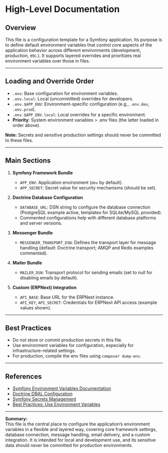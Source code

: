 # High-Level Documentation

## Overview

This file is a configuration template for a Symfony application. Its purpose is to define default environment variables that control core aspects of the application behavior across different environments (development, production, etc.). It supports layered overrides and prioritizes real environment variables over those in files.

---

## Loading and Override Order

- `.env`: Base configuration for environment variables.
- `.env.local`: Local (uncommitted) overrides for developers.
- `.env.$APP_ENV`: Environment-specific configuration (e.g., `.env.dev`, `.env.prod`).
- `.env.$APP_ENV.local`: Local overrides for a specific environment.
- **Priority**: System environment variables > .env files (the latter loaded in order above).

**Note:** Secrets and sensitive production settings should never be committed to these files.

---

## Main Sections

1. **Symfony Framework Bundle**
   - `APP_ENV`: Application environment (`dev` by default).
   - `APP_SECRET`: Secret value for security mechanisms (should be set).

2. **Doctrine Database Configuration**
   - `DATABASE_URL`: DSN string to configure the database connection (PostgreSQL example active, templates for SQLite/MySQL provided).
   - Commented configurations help with different database platforms and server versions.

3. **Messenger Bundle**
   - `MESSENGER_TRANSPORT_DSN`: Defines the transport layer for message handling (default: Doctrine transport; AMQP and Redis examples commented).

4. **Mailer Bundle**
   - `MAILER_DSN`: Transport protocol for sending emails (set to null for disabling emails by default).

5. **Custom (ERPNext) Integration**
   - `API_BASE`: Base URL for the ERPNext instance.
   - `API_KEY`, `API_SECRET`: Credentials for ERPNext API access (example values shown).

---

## Best Practices

- Do not store or commit production secrets in this file.
- Use environment variables for configuration, especially for infrastructure-related settings.
- For production, compile the env files using `composer dump-env`.

---

## References

- [Symfony Environment Variables Documentation](https://symfony.com/doc/current/configuration.html#configuration-environments)
- [Doctrine DBAL Configuration](https://www.doctrine-project.org/projects/doctrine-dbal/en/latest/reference/configuration.html)
- [Symfony Secrets Management](https://symfony.com/doc/current/configuration/secrets.html)
- [Best Practices: Use Environment Variables](https://symfony.com/doc/current/best_practices.html#use-environment-variables-for-infrastructure-configuration)

---

**Summary:**  
This file is the central place to configure the application’s environment variables in a flexible and layered way, covering core framework settings, database connection, message handling, email delivery, and a custom integration. It is intended for local and development use, and its sensitive data should *never* be committed for production environments.